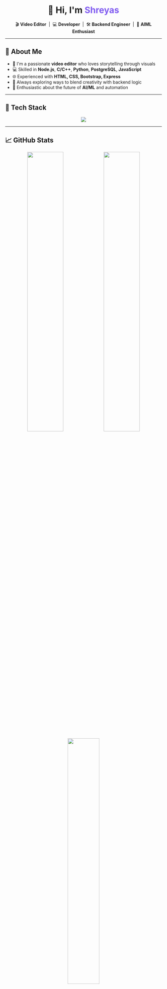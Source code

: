 <!-- 🌌 Shreyas Naik | Futuristic Developer README -->

<h1 align="center">
  👋 Hi, I'm <span style="color:#7f5af0;">Shreyas</span>
</h1>

<p align="center">
  🎬 <strong>Video Editor</strong> &nbsp;|&nbsp; 💻 <strong>Developer</strong> &nbsp;|&nbsp; 🛠️ <strong>Backend Engineer</strong> &nbsp;|&nbsp; 🤖 <strong>AIML Enthusiast</strong>
</p>

---

## 🧠 About Me

- 🎥 I'm a passionate **video editor** who loves storytelling through visuals  
- 💻 Skilled in **Node.js**, **C/C++**, **Python**, **PostgreSQL**, **JavaScript**  
- 🌐 Experienced with **HTML, CSS, Bootstrap, Express**  
- 🚀 Always exploring ways to blend creativity with backend logic  
- 🤖 Enthusiastic about the future of **AI/ML** and automation  

---

## 🚀 Tech Stack

<p align="center">
  <img src="https://skillicons.dev/icons?i=c,cpp,python,nodejs,express,postgres,js,html,css,bootstrap&theme=dark" />
</p>

---

## 📈 GitHub Stats

<p align="center">
  <img src="https://github-readme-stats.vercel.app/api?username=aditzz073&show_icons=true&theme=radical&border_radius=12" width="48%" />
  <img src="https://github-readme-streak-stats.herokuapp.com/?user=aditzz073&theme=radical&hide_border=true" width="48%" />
</p>

<p align="center">
  <img src="https://github-readme-stats.vercel.app/api/top-langs/?username=aditzz073&layout=compact&theme=radical&hide_border=true" width="45%" />
</p>

---

## 🌐 Connect with Me

<p align="center">
  <a href="https://instagram.com/adityaaa073">
    <img src="https://img.shields.io/badge/Instagram-%23e1306c.svg?style=for-the-badge&logo=instagram&logoColor=white" />
  </a>
  <a href="https://www.linkedin.com/in/aditya-pujer/">
    <img src="https://img.shields.io/badge/LinkedIn-%230077B5.svg?style=for-the-badge&logo=linkedin&logoColor=white" />
  </a>
  <a href="mailto:pujeradi@gmail.com">
    <img src="https://img.shields.io/badge/Gmail-D14836?style=for-the-badge&logo=gmail&logoColor=white" />
  </a>
</p>

---

> 🔥 *Blending creativity with code. Editing visuals, building backends, and training AI — that's my world.*
